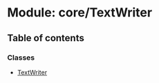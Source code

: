 # Module: core/TextWriter

## Table of contents

### Classes

- [TextWriter](../wiki/core.TextWriter.TextWriter)
